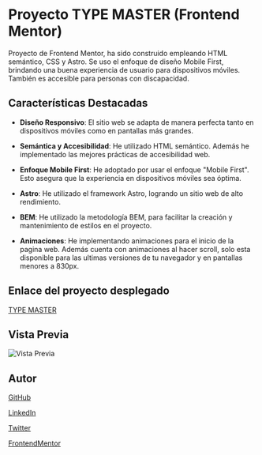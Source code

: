 # Proyecto TYPE MASTER (Frontend Mentor)

Proyecto de Frontend Mentor, ha sido construido empleando HTML semántico, CSS y Astro.
Se uso el enfoque de diseño Mobile First, brindando una buena experiencia de usuario para dispositivos móviles.
También es accesible para personas con discapacidad.

## Características Destacadas

- **Diseño Responsivo**: El sitio web se adapta de manera perfecta tanto en dispositivos móviles como en pantallas más grandes.

- **Semántica y Accesibilidad**: He utilizado HTML semántico. Además he implementado las mejores prácticas de accesibilidad web.

- **Enfoque Mobile First**: He adoptado por usar el enfoque "Mobile First". Esto asegura que la experiencia en dispositivos móviles sea óptima.

- **Astro**: He utilizado el framework Astro, logrando un sitio web de alto rendimiento.

- **BEM**: He utilizado la metodología BEM, para facilitar la creación y mantenimiento de estilos en el proyecto.

- **Animaciones**: He implementando animaciones para el inicio de la pagina web. Además cuenta con animaciones al hacer scroll, solo esta disponible para las ultimas versiones de tu navegador y en pantallas menores a 830px.

## Enlace del proyecto desplegado

[TYPE MASTER](https://type-master-dwe.pages.dev/)

## Vista Previa

![Vista Previa](https://res.cloudinary.com/dbbixakcl/image/upload/f_auto,q_auto/v1/FrontendMentor/nwuckk1ghvwixobqmueo)

## Autor

[GitHub](https://github.com/BranLeeDev)

[LinkedIn](https://www.linkedin.com/in/brandonaguero/)

[Twitter](https://twitter.com/branleedev)

[FrontendMentor](https://www.frontendmentor.io/profile/BranLeeDev)
